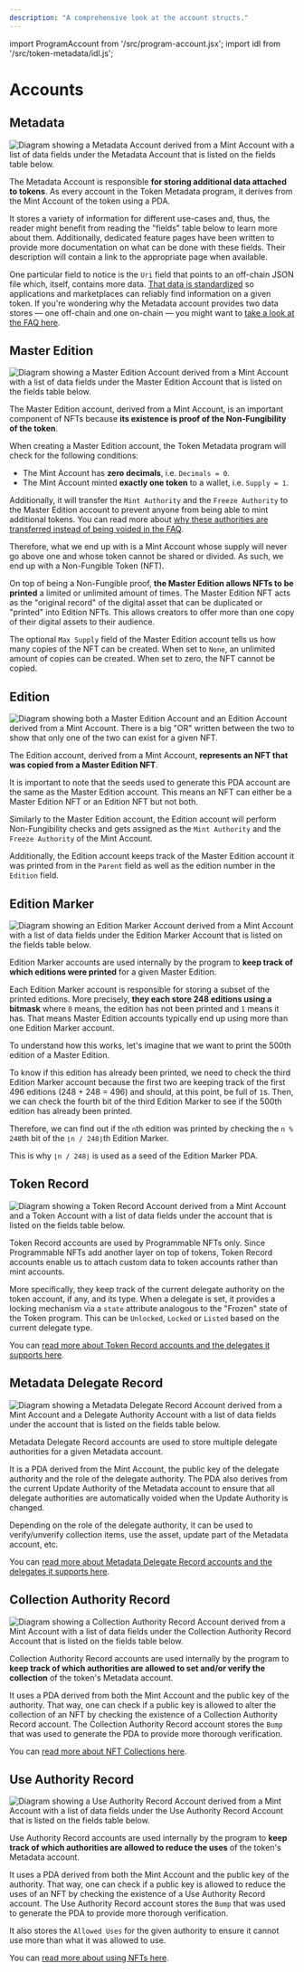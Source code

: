 ```yaml
---
description: "A comprehensive look at the account structs."
---
```


import ProgramAccount from '/src/program-account.jsx';
import idl from '/src/token-metadata/idl.js';

# Accounts

## Metadata

<ProgramAccount idl={idl} account="Metadata">

![Diagram showing a Metadata Account derived from a Mint Account with a list of data fields under the Metadata Account that is listed on the fields table below.](/assets/programs/token-metadata/Token-Metadata-Account-Metadata.png)

The Metadata Account is responsible **for storing additional data attached to tokens**. As every account in the Token Metadata program, it derives from the Mint Account of the token using a PDA.

It stores a variety of information for different use-cases and, thus, the reader might benefit from reading the "fields" table below to learn more about them. Additionally, dedicated feature pages have been written to provide more documentation on what can be done with these fields. Their description will contain a link to the appropriate page when available.

One particular field to notice is the `Uri` field that points to an off-chain JSON file which, itself, contains more data. [That data is standardized](./token-standard) so applications and marketplaces can reliably find information on a given token. If you're wondering why the Metadata account provides two data stores — one off-chain and one on-chain — you might want to [take a look at the FAQ here](./faq#why-does-the-metadata-account-have-both-on-chain-and-off-chain-data).

</ProgramAccount>

## Master Edition

<ProgramAccount idl={idl} account="MasterEditionV2">

![Diagram showing a Master Edition Account derived from a Mint Account with a list of data fields under the Master Edition Account that is listed on the fields table below.](/assets/programs/token-metadata/Token-Metadata-Account-Master-Edition.png)

The Master Edition account, derived from a Mint Account, is an important component of NFTs because **its existence is proof of the Non-Fungibility of the token**.

When creating a Master Edition account, the Token Metadata program will check for the following conditions:

- The Mint Account has **zero decimals**, i.e. `Decimals = 0`.
- The Mint Account minted **exactly one token** to a wallet, i.e. `Supply = 1`.

Additionally, it will transfer the `Mint Authority` and the `Freeze Authority` to the Master Edition account to prevent anyone from being able to mint additional tokens. You can read more about [why these authorities are transferred instead of being voided in the FAQ](./faq#why-are-the-mint-and-freeze-authorities-transferred-to-the-edition-pda).

Therefore, what we end up with is a Mint Account whose supply will never go above one and whose token cannot be shared or divided. As such, we end up with a Non-Fungible Token (NFT).

On top of being a Non-Fungible proof, **the Master Edition allows NFTs to be printed** a limited or unlimited amount of times. The Master Edition NFT acts as the "original record" of the digital asset that can be duplicated or "printed" into Edition NFTs. This allows creators to offer more than one copy of their digital assets to their audience.

The optional `Max Supply` field of the Master Edition account tells us how many copies of the NFT can be created. When set to `None`, an unlimited amount of copies can be created. When set to zero, the NFT cannot be copied.

</ProgramAccount>

## Edition

<ProgramAccount idl={idl} account="Edition">

![Diagram showing both a Master Edition Account and an Edition Account derived from a Mint Account. There is a big "OR" written between the two to show that only one of the two can exist for a given NFT.](/assets/programs/token-metadata/Token-Metadata-Account-Edition.png)

The Edition account, derived from a Mint Account, **represents an NFT that was copied from a Master Edition NFT**.

It is important to note that the seeds used to generate this PDA account are the same as the Master Edition account. This means an NFT can either be a Master Edition NFT or an Edition NFT but not both.

Similarly to the Master Edition account, the Edition account will perform Non-Fungibility checks and gets assigned as the `Mint Authority` and the `Freeze Authority` of the Mint Account.

Additionally, the Edition account keeps track of the Master Edition account it was printed from in the `Parent` field as well as the edition number in the `Edition` field.

</ProgramAccount>

## Edition Marker

<ProgramAccount idl={idl} account="EditionMarker">

![Diagram showing an Edition Marker Account derived from a Mint Account with a list of data fields under the Edition Marker Account that is listed on the fields table below.](/assets/programs/token-metadata/Token-Metadata-Account-Edition-Marker.png)

Edition Marker accounts are used internally by the program to **keep track of which editions were printed** for a given Master Edition.

Each Edition Marker account is responsible for storing a subset of the printed editions. More precisely, **they each store 248 editions using a bitmask** where `0` means, the edition has not been printed and `1` means it has. That means Master Edition accounts typically end up using more than one Edition Marker account.

To understand how this works, let's imagine that we want to print the 500th edition of a Master Edition.

To know if this edition has already been printed, we need to check the third Edition Marker account because the first two are keeping track of the first 496 editions (248 + 248 = 496) and should, at this point, be full of `1`s. Then, we can check the fourth bit of the third Edition Marker to see if the 500th edition has already been printed.

Therefore, we can find out if the `n`th edition was printed by checking the `n % 248`th bit of the `⌊n / 248⌋`th Edition Marker.

This is why `⌊n / 248⌋` is used as a seed of the Edition Marker PDA.

</ProgramAccount>

## Token Record

<ProgramAccount idl={idl} account="TokenRecord">

![Diagram showing a Token Record Account derived from a Mint Account and a Token Account with a list of data fields under the account that is listed on the fields table below.](/assets/programs/token-metadata/Token-Metadata-Account-Token-Record.png)

Token Record accounts are used by Programmable NFTs only. Since Programmable NFTs add another layer on top of tokens, Token Record accounts enable us to attach custom data to token accounts rather than mint accounts.

More specifically, they keep track of the current delegate authority on the token account, if any, and its type. When a delegate is set, it provides a locking mechanism via a `state` attribute analogous to the "Frozen" state of the Token program. This can be `Unlocked`, `Locked` or `Listed` based on the current delegate type.

You can [read more about Token Record accounts and the delegates it supports here](https://github.com/metaplex-foundation/metaplex-program-library/blob/master/token-metadata/program/ProgrammableNFTGuide.md#token-delegate).

</ProgramAccount>

## Metadata Delegate Record

<ProgramAccount idl={idl} account="MetadataDelegateRecord">

![Diagram showing a Metadata Delegate Record Account derived from a Mint Account and a Delegate Authority Account with a list of data fields under the account that is listed on the fields table below.](/assets/programs/token-metadata/Token-Metadata-Account-Metadata-Delegate-Record.png)

Metadata Delegate Record accounts are used to store multiple delegate authorities for a given Metadata account.

It is a PDA derived from the Mint Account, the public key of the delegate authority and the role of the delegate authority. The PDA also derives from the current Update Authority of the Metadata account to ensure that all delegate authorities are automatically voided when the Update Authority is changed.

Depending on the role of the delegate authority, it can be used to verify/unverify collection items, use the asset, update part of the Metadata account, etc.

You can [read more about Metadata Delegate Record accounts and the delegates it supports here](https://github.com/metaplex-foundation/metaplex-program-library/blob/master/token-metadata/program/ProgrammableNFTGuide.md#metadata-delegates).

</ProgramAccount>

## Collection Authority Record

<!-- TODO: Uncomment when Metadata Delegate Records can be fully used. -->
<!-- :::info
Note that the **Metadata Delegate Record** account described above can also be used to define new collection authorities. Please consider using **Metadata Delegate Records** instead of **Collection Authority Records** moving forward.
::: -->

<ProgramAccount idl={idl} account="CollectionAuthorityRecord">

![Diagram showing a Collection Authority Record Account derived from a Mint Account with a list of data fields under the Collection Authority Record Account that is listed on the fields table below.](/assets/programs/token-metadata/Token-Metadata-Account-Collection-Authority-Record.png)

Collection Authority Record accounts are used internally by the program to **keep track of which authorities are allowed to set and/or verify the collection** of the token's Metadata account.

It uses a PDA derived from both the Mint Account and the public key of the authority. That way, one can check if a public key is allowed to alter the collection of an NFT by checking the existence of a Collection Authority Record account. The Collection Authority Record account stores the `Bump` that was used to generate the PDA to provide more thorough verification.

You can [read more about NFT Collections here](./certified-collections).

</ProgramAccount>

## Use Authority Record

<!-- TODO: Uncomment when Metadata Delegate Records can be fully used. -->
<!-- :::info
Note that the **Metadata Delegate Record** account described above can also be used to define new use authorities. Please consider using **Metadata Delegate Records** instead of **Use Authority Records** moving forward.
::: -->

<ProgramAccount idl={idl} account="UseAuthorityRecord">

![Diagram showing a Use Authority Record Account derived from a Mint Account with a list of data fields under the Use Authority Record Account that is listed on the fields table below.](/assets/programs/token-metadata/Token-Metadata-Account-Use-Authority-Record.png)

Use Authority Record accounts are used internally by the program to **keep track of which authorities are allowed to reduce the uses** of the token's Metadata account.

It uses a PDA derived from both the Mint Account and the public key of the authority. That way, one can check if a public key is allowed to reduce the uses of an NFT by checking the existence of a Use Authority Record account. The Use Authority Record account stores the `Bump` that was used to generate the PDA to provide more thorough verification.

It also stores the `Allowed Uses` for the given authority to ensure it cannot use more than what it was allowed to use.

You can [read more about using NFTs here](./using-nfts).

</ProgramAccount>
